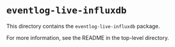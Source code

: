 # `eventlog-live-influxdb`

This directory contains the `eventlog-live-influxdb` package.

For more information, see the README in the top-level directory.
